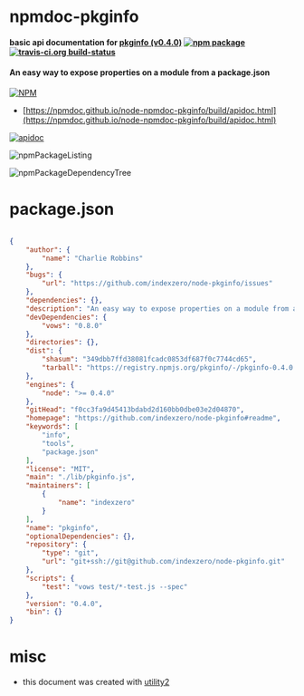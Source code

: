 # npmdoc-pkginfo

#### basic api documentation for  [pkginfo (v0.4.0)](https://github.com/indexzero/node-pkginfo#readme)  [![npm package](https://img.shields.io/npm/v/npmdoc-pkginfo.svg?style=flat-square)](https://www.npmjs.org/package/npmdoc-pkginfo) [![travis-ci.org build-status](https://api.travis-ci.org/npmdoc/node-npmdoc-pkginfo.svg)](https://travis-ci.org/npmdoc/node-npmdoc-pkginfo)

#### An easy way to expose properties on a module from a package.json

[![NPM](https://nodei.co/npm/pkginfo.png?downloads=true&downloadRank=true&stars=true)](https://www.npmjs.com/package/pkginfo)

- [https://npmdoc.github.io/node-npmdoc-pkginfo/build/apidoc.html](https://npmdoc.github.io/node-npmdoc-pkginfo/build/apidoc.html)

[![apidoc](https://npmdoc.github.io/node-npmdoc-pkginfo/build/screenCapture.buildCi.browser.%252Ftmp%252Fbuild%252Fapidoc.html.png)](https://npmdoc.github.io/node-npmdoc-pkginfo/build/apidoc.html)

![npmPackageListing](https://npmdoc.github.io/node-npmdoc-pkginfo/build/screenCapture.npmPackageListing.svg)

![npmPackageDependencyTree](https://npmdoc.github.io/node-npmdoc-pkginfo/build/screenCapture.npmPackageDependencyTree.svg)



# package.json

```json

{
    "author": {
        "name": "Charlie Robbins"
    },
    "bugs": {
        "url": "https://github.com/indexzero/node-pkginfo/issues"
    },
    "dependencies": {},
    "description": "An easy way to expose properties on a module from a package.json",
    "devDependencies": {
        "vows": "0.8.0"
    },
    "directories": {},
    "dist": {
        "shasum": "349dbb7ffd38081fcadc0853df687f0c7744cd65",
        "tarball": "https://registry.npmjs.org/pkginfo/-/pkginfo-0.4.0.tgz"
    },
    "engines": {
        "node": ">= 0.4.0"
    },
    "gitHead": "f0cc3fa9d45413bdabd2d160bb0dbe03e2d04870",
    "homepage": "https://github.com/indexzero/node-pkginfo#readme",
    "keywords": [
        "info",
        "tools",
        "package.json"
    ],
    "license": "MIT",
    "main": "./lib/pkginfo.js",
    "maintainers": [
        {
            "name": "indexzero"
        }
    ],
    "name": "pkginfo",
    "optionalDependencies": {},
    "repository": {
        "type": "git",
        "url": "git+ssh://git@github.com/indexzero/node-pkginfo.git"
    },
    "scripts": {
        "test": "vows test/*-test.js --spec"
    },
    "version": "0.4.0",
    "bin": {}
}
```



# misc
- this document was created with [utility2](https://github.com/kaizhu256/node-utility2)
